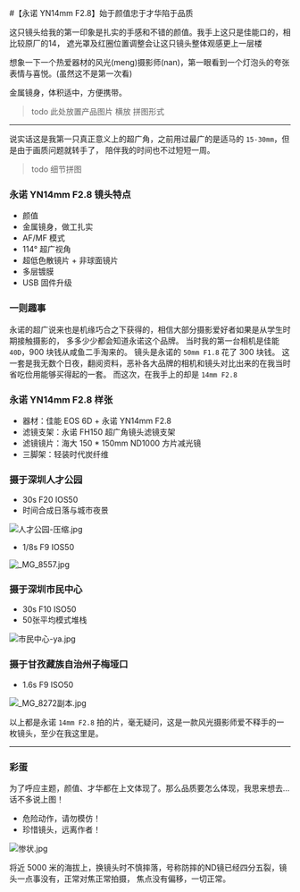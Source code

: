 #【永诺 YN14mm F2.8】始于颜值忠于才华陷于品质


这只镜头给我的第一印象是扎实的手感和不错的颜值。我手上这只是佳能口的，相比较原厂的14，
遮光罩及红圈位置调整会让这只镜头整体观感更上一层楼

想象一下一个热爱器材的风光(meng)摄影师(nan)，第一眼看到一个灯泡头的夸张表情与喜悦。(虽然这不是第一次看)

金属镜身，体积适中，方便携带。

> todo 此处放置产品图片  横放 拼图形式

---

说实话这是我第一只真正意义上的超广角，之前用过最广的是适马的 `15-30mm`，但是由于画质问题就转手了，
陪伴我的时间也不过短短一周。

> todo 细节拼图

### 永诺 YN14mm F2.8 镜头特点
- 颜值
- 金属镜身，做工扎实
- AF/MF 模式
- 114° 超广视角
- 超低色散镜片 + 非球面镜片
- 多层镀膜
- USB 固件升级

### 一则趣事

永诺的超广说来也是机缘巧合之下获得的，相信大部分摄影爱好者如果是从学生时期接触摄影的，
多多少少都会知道永诺这个品牌。
当时我的第一台相机是佳能 `40D`，900 块钱从咸鱼二手淘来的。
镜头是永诺的 `50mm F1.8` 花了 300 块钱。
这一套是我无数个日夜，翻阅资料，恶补各大品牌的相机和镜头对比出来的在我当时省吃俭用能够买得起的一套。
而这次，在我手上的却是 `14mm F2.8`

### 永诺 YN14mm F2.8 样张

- 器材：佳能 EOS 6D + 永诺 YN14mm F2.8
- 滤镜支架：永诺 FH150 超广角镜头滤镜支架
- 滤镜镜片：海大 150 * 150mm ND1000 方片减光镜
- 三脚架：轻装时代炭纤维

### 摄于深圳人才公园
- 30s F20 IOS50
- 时间合成日落与城市夜景

![人才公园-压缩.jpg](http://ww1.sinaimg.cn/large/a760927bgy1gkiynlsbmwj218z0u07wh.jpg)

- 1/8s F9 IOS50

![_MG_8557.jpg](http://ww1.sinaimg.cn/large/a760927bgy1gkiyn4cqguj23yv28d7wn.jpg)

### 摄于深圳市民中心
- 30s F10 ISO50
- 50张平均模式堆栈

![市民中心-ya.jpg](http://ww1.sinaimg.cn/large/a760927bgy1gkiynvwdm7j21900u0kjf.jpg)

### 摄于甘孜藏族自治州子梅垭口
- 1.6s F9 ISO50

![_MG_8272副本.jpg](http://ww1.sinaimg.cn/large/a760927bgy1gkiymih6qoj23jz2dcb2h.jpg)

以上都是永诺 `14mm F2.8` 拍的片，毫无疑问，这是一款风光摄影师爱不释手的一枚镜头，至少在我这里是。

---

### 彩蛋

为了呼应主题，颜值、才华都在上文体现了。那么品质要怎么体现，我思来想去... 话不多说上图！

- 危险动作，请勿模仿！
- 珍惜镜头，远离作者！

![惨状.jpg](http://ww1.sinaimg.cn/large/a760927bgy1gkj1lqe4c6j211g1kwu0y.jpg)

将近 5000 米的海拔上，换镜头时不慎摔落，号称防摔的ND镜已经四分五裂，镜头一点事没有，正常对焦正常拍摄，
焦点没有偏移，一切正常。

